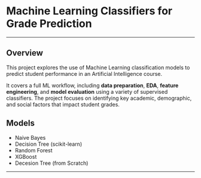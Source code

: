 # Machine Learning Classifiers for Grade Prediction

---

## Overview

This project explores the use of Machine Learning classification models to predict student performance in an Artificial Intelligence course. 

It covers a full ML workflow, including **data preparation**, **EDA**, **feature engineering**, and **model evaluation** using a variety of supervised classifiers. The project focuses on identifying key academic, demographic, and social factors that impact student grades.

## Models
  - Naive Bayes
  - Decision Tree (scikit-learn)
  - Random Forest
  - XGBoost
  - Decesion Tree (from Scratch)

---
